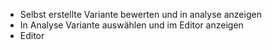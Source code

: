 - Selbst erstellte Variante bewerten und in analyse anzeigen
- In Analyse Variante auswählen und im Editor anzeigen
- Editor
